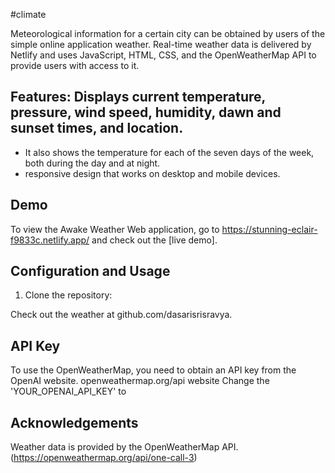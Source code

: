 #climate

Meteorological information for a certain city can be obtained by users of the simple online application weather. 
Real-time weather data is delivered by Netlify and uses JavaScript, HTML, CSS, and the OpenWeatherMap API to provide users with access to it.


## Features: Displays current temperature, pressure, wind speed, humidity, dawn and sunset times, and location.
- It also shows the temperature for each of the seven days of the week, both during the day and at night.
- responsive design that works on desktop and mobile devices.

## Demo

To view the Awake Weather Web application, go to https://stunning-eclair-f9833c.netlify.app/ and check out the [live demo].


## Configuration and Usage

1. Clone the repository:
   
  Check out the weather at github.com/dasarisrisravya.
  

## API Key
To use the OpenWeatherMap, you need to obtain an API key from the OpenAI website.
openweathermap.org/api website
Change the 'YOUR_OPENAI_API_KEY' to

## Acknowledgements
Weather data is provided by the OpenWeatherMap API. (https://openweathermap.org/api/one-call-3)